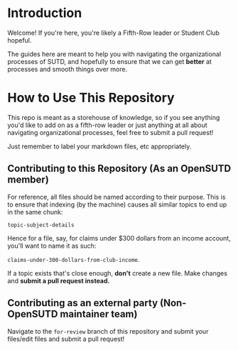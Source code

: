 # Introduction

Welcome! If you're here, you're likely a Fifth-Row leader or Student Club hopeful. 

The guides here are meant to help you with navigating the organizational processes of SUTD, and hopefully to ensure that we can get **better** at processes and smooth things over more.

# How to Use This Repository

This repo is meant as a storehouse of knowledge, so if you see anything you'd like to add on as a fifth-row leader or just anything at all about navigating organizational processes, feel free to submit a pull request!

Just remember to label your markdown files, etc appropriately.

## Contributing to this Repository (As an OpenSUTD member)

For reference, all files should be named according to their purpose. This is to ensure that indexing (by the machine) causes all similar topics to end up in the same chunk:

`topic-subject-details`

Hence for a file, say, for claims under $300 dollars from an income account, you'll want to name it as such:

`claims-under-300-dollars-from-club-income`.

If a topic exists that's close enough, **don't** create a new file. Make changes and **submit a pull request instead.**

## Contributing as an external party (Non-OpenSUTD maintainer team)

Navigate to the `for-review` branch of this repository and submit your files/edit files and submit a pull request!
